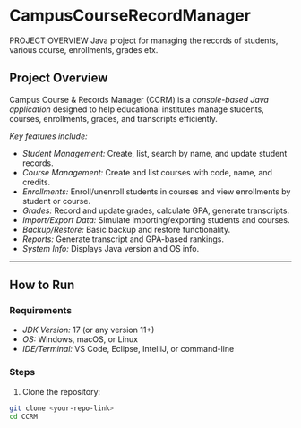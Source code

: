 # CampusCourseRecordManager
PROJECT OVERVIEW
Java project for managing the records of students, various course, enrollments, grades etx.

## Project Overview
Campus Course & Records Manager (CCRM) is a *console-based Java application* designed to help educational institutes manage students, courses, enrollments, grades, and transcripts efficiently.

*Key features include:*
- *Student Management:* Create, list, search by name, and update student records.
- *Course Management:* Create and list courses with code, name, and credits.
- *Enrollments:* Enroll/unenroll students in courses and view enrollments by student or course.
- *Grades:* Record and update grades, calculate GPA, generate transcripts.
- *Import/Export Data:* Simulate importing/exporting students and courses.
- *Backup/Restore:* Basic backup and restore functionality.
- *Reports:* Generate transcript and GPA-based rankings.
- *System Info:* Displays Java version and OS info.

---

## How to Run

### Requirements
- *JDK Version:* 17 (or any version 11+)
- *OS:* Windows, macOS, or Linux
- *IDE/Terminal:* VS Code, Eclipse, IntelliJ, or command-line

### Steps
1. Clone the repository:
```bash
git clone <your-repo-link>
cd CCRM
